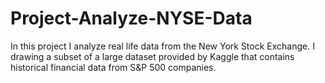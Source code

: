 # Project-Analyze-NYSE-Data
In this project I analyze real life data from the New York Stock Exchange. I drawing a subset of a large dataset provided by Kaggle that contains historical financial data from S&amp;P 500 companies. 
